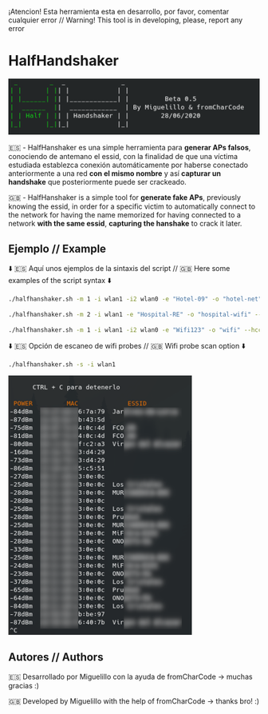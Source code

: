 ¡Atencion! Esta herramienta esta en desarrollo, por favor, comentar cualquier error // Warning! This tool is in developing, please, report any error

# HalfHandshaker
![banner](/images/banner.png)

🇪🇸 - HalfHanshaker es una simple herramienta para **generar APs falsos**, conociendo de antemano el essid, con la finalidad de que una víctima estudiada establezca conexión automáticamente por haberse conectado anteriormente a una red **con el mismo nombre** y así **capturar un handshake** que posteriormente puede ser crackeado.

🇬🇧 - HalfHanshaker is a simple tool for **generate fake APs**, previously knowing the essid, in order for a specific victim to automatically connect to the network for having the name memorized for having connected to a network **with the same essid**, **capturing the hanshake** to crack it later.

## Ejemplo // Example

⬇️ 🇪🇸 Aquí unos ejemplos de la sintaxis del script // 🇬🇧 Here some examples of the script syntax ⬇️
```bash
./halfhanshaker.sh -m 1 -i wlan1 -i2 wlan0 -e "Hotel-09" -o "hotel-net" --hccapx -r
```
```bash
./halfhanshaker.sh -m 2 -i wlan1 -e "Hospital-RE" -o "hospital-wifi" --hccapx
```
```bash
./halfhanshaker.sh -m 1 -i wlan1 -i2 wlan0 -e "Wifi123" -o "wifi" --hccapx -r -d --d-hotspot-mac XX:XX:XX:XX:XX:XX --d-client-mac YY:YY:YY:YY:YY:YY 
```

⬇️ 🇪🇸 Opción de escaneo de wifi probes // 🇬🇧 Wifi probe scan option ⬇️
```bash
./halfhanshaker.sh -s -i wlan1
```
![wifi probes scan](/images/probe-scan.png)
## Autores // Authors
🇪🇸 Desarrollado por Miguelillo
con la ayuda de fromCharCode -> muchas gracias :)

🇬🇧 Developed by Miguelillo
with the help of fromCharCode -> thanks bro! :)
